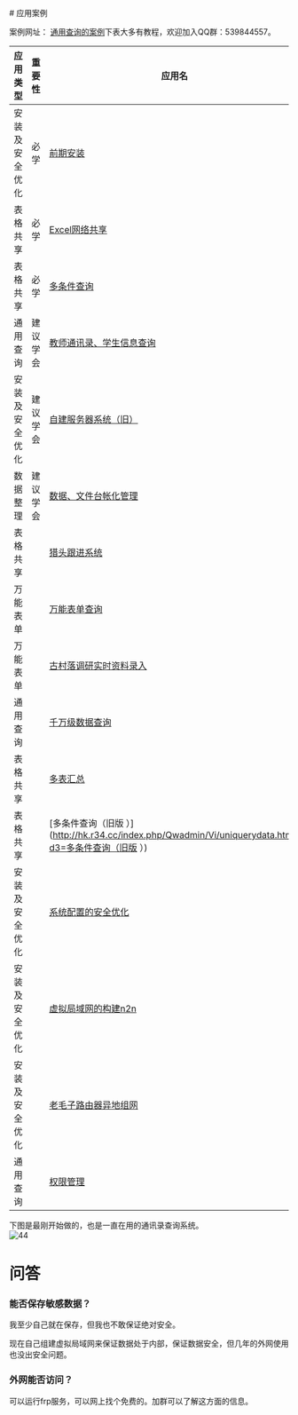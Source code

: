 

﻿# 应用案例

案例网址：
[通用查询的案例](http://hk.r34.cc/index.php/Qwadmin/Vi/uniquerydata/rpw/excel/sheetname/%E9%80%9A%E7%94%A8%E7%B3%BB%E7%BB%9F%E5%BA%94%E7%94%A8%E6%A1%88%E4%BE%8B)下表大多有教程，欢迎加入QQ群：539844557。

| 应用类型       | 重要性   | 应用名                                                       |
| -------------- | -------- | ------------------------------------------------------------ |
| 安装及安全优化 | 必学     | [前期安装](http://hk.r34.cc/index.php/Qwadmin/Vi/uniquerydata.html?d3=前期安装) |
| 表格共享       | 必学     | [Excel网络共享](http://hk.r34.cc/index.php/Qwadmin/Vi/uniquerydata.html?d3=Excel网络共享) |
| 表格共享       | 必学     | [多条件查询](http://hk.r34.cc/index.php/Qwadmin/Vi/uniquerydata.html?d3=多条件查询) |
| 通用查询       | 建议学会 | [教师通讯录、学生信息查询](http://hk.r34.cc/index.php/Qwadmin/Vi/uniquerydata.html?d3=教师通讯录、学生信息查询) |
| 安装及安全优化 | 建议学会 | [自建服务器系统（旧）](http://hk.r34.cc/index.php/Qwadmin/Vi/uniquerydata.html?d3=自建服务器系统（旧）) |
| 数据整理       | 建议学会 | [数据、文件台帐化管理](http://hk.r34.cc/index.php/Qwadmin/Vi/uniquerydata.html?d3=数据、文件台帐化管理) |
| 表格共享       |          | [猎头跟进系统](http://hk.r34.cc/index.php/Qwadmin/Vi/uniquerydata.html?d3=猎头跟进系统) |
| 万能表单       |          | [万能表单查询](http://hk.r34.cc/index.php/Qwadmin/Vi/uniquerydata.html?d3=万能表单查询) |
| 万能表单       |          | [古村落调研实时资料录入](http://hk.r34.cc/index.php/Qwadmin/Vi/uniquerydata.html?d3=古村落调研实时资料录入) |
| 通用查询       |          | [千万级数据查询](http://hk.r34.cc/index.php/Qwadmin/Vi/uniquerydata.html?d3=千万级数据查询) |
| 表格共享       |          | [多表汇总](http://hk.r34.cc/index.php/Qwadmin/Vi/uniquerydata.html?d3=多表汇总) |
| 表格共享       |          | [多条件查询（旧版 ）](http://hk.r34.cc/index.php/Qwadmin/Vi/uniquerydata.html?d3=多条件查询（旧版 ）) |
| 安装及安全优化 |          | [系统配置的安全优化](http://hk.r34.cc/index.php/Qwadmin/Vi/uniquerydata.html?d3=系统配置的安全优化) |
| 安装及安全优化 |          | [虚拟局域网的构建n2n](http://hk.r34.cc/index.php/Qwadmin/Vi/uniquerydata.html?d3=虚拟局域网的构建n2n) |
| 安装及安全优化 |          | [老毛子路由器异地组网](http://hk.r34.cc/index.php/Qwadmin/Vi/uniquerydata.html?d3=老毛子路由器异地组网) |
| 通用查询       |          | [权限管理](http://hk.r34.cc/index.php/Qwadmin/Vi/uniquerydata.html?d3=权限管理) |





下图是最刚开始做的，也是一直在用的通讯录查询系统。   
![44](http://vps0.upsir.com/img/txl.png)



# 问答
### 能否保存敏感数据？
我至少自己就在保存，但我也不敢保证绝对安全。

现在自己组建虚拟局域网来保证数据处于内部，保证数据安全，但几年的外网使用也没出安全问题。

### 外网能否访问？
可以运行frp服务，可以网上找个免费的。加群可以了解这方面的信息。





